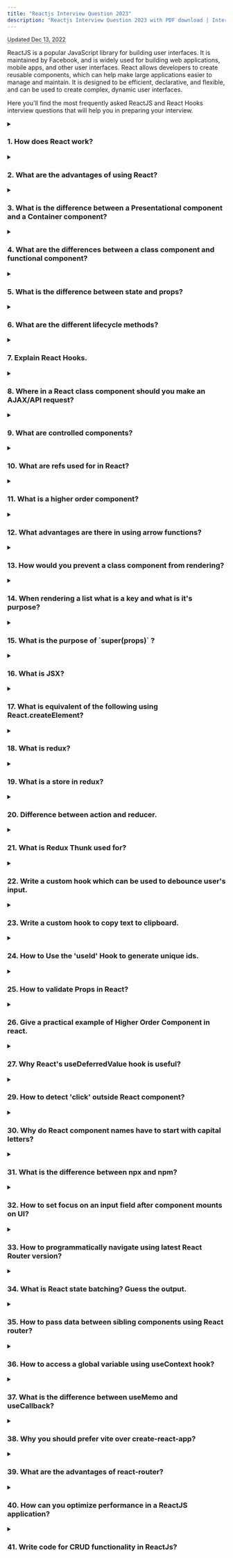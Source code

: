 ```yaml
---
title: "Reactjs Interview Question 2023"
description: "Reactjs Interview Question 2023 with PDF download | Interview Questions for Reactjs and Redux"
---
```


<span style=" font-size: 0.8rem; border-bottom: 1px solid grey;"> Updated Dec 13, 2022 </span>

ReactJS is a popular JavaScript library for building user interfaces. It is maintained by Facebook, and is widely used for building web applications, mobile apps, and other user interfaces. React allows developers to create reusable components, which can help make large applications easier to manage and maintain. It is designed to be efficient, declarative, and flexible, and can be used to create complex, dynamic user interfaces.

Here you'll find the most frequently asked ReactJS and React Hooks interview questions that will help you in preparing your interview.

<details>
<summary>
    <h3>1. How does React work?</h3>
</summary>

React creates a virtual DOM. When the state changes in a component it first runs a "diffing" algorithm, which identifies what has changed in the virtual DOM. The second step is reconciliation, where it updates the DOM with the results of diff.

</details>

<details>
<summary>
    <h3>2. What are the advantages of using React?</h3>
</summary>

- It is easy to know how a component is rendered, you just need to look at the render function.
- JSX makes it easy to read the code of your components. It is also really easy to see the layout, or how components are plugged/combined.
- You can render React on the server side. This improves SEO and performance.
- It is easy to test.
- You can use React with any framework you wish as it is only a view layer.

</details>

<details>
<summary>
    <h3>3. What is the difference between a Presentational component and a Container component?</h3>
</summary>

Presentational components are concerned with how things look. They generally receive data and callbacks exclusively via props. These components rarely have their own state, but when they do it generally concerns UI state, as opposed to data state.

When your component just receives props and renders them to the page, this is a `stateless component`, for which a pure function can be used. These are also called dumb components or presentational components.

Container components are more concerned with how things work. These components provide the data and behavior to presentational or other container components. They define actions and provide these as callbacks to the presentational components. They are also often stateful as they serve as data sources.

</details>

<details>
<summary>
    <h3>4. What are the differences between a class component and functional component?</h3>
</summary>

- The class component uses ES6 class syntax, and it extends React components with a render method that returns React elements.

- Functional components with hooks are purely JavaScript functions that also return React elements. Before the introduction of hooks, functional components were stateless.

</details>

<details>
<summary>
    <h3>5. What is the difference between state and props?</h3>
</summary>

State is a data structure that starts with a default value when a Component mounts. It may be mutated across time, mostly as a result of user events.

Props (short for properties) are a Component's configuration. They are received from above and immutable as far as the Component receiving them is concerned. A Component cannot change its props, but it is responsible for putting together the props of its child Components. Callback functions can also be passed in as props.

</details>

<details>
<summary>
    <h3>6. What are the different lifecycle methods?</h3>
</summary>

- `componentWillMount` (deprecated) - this is most commonly used for App configuration in your root component.
- `componentDidMount` - here you want to do all the setup you couldn’t do without a DOM, and start getting all the data you need. Also if you want to set up eventListeners etc. this lifecycle hook is a good place to do that.
- `componentWillReceiveProps` (deprecated) - this lifecyclye acts on particular prop changes to trigger state transitions.
- `shouldComponentUpdate` - if you’re worried about wasted renders shouldComponentUpdate is a great place to improve performance as it allows you to prevent a rerender if component receives new prop. shouldComponentUpdate should always return a boolean and based on what this is will determine if the component is rerendered or not.
- `componentWillUpdate` (deprecated) - rarely used. It can be used instead of componentWillReceiveProps on a component that also has shouldComponentUpdate (but no access to previous props).
- `componentDidUpdate` - also commonly used to update the DOM in response to prop or state changes.
- `componentWillUnmount` - enables you can cancel any outgoing network requests, or remove all event listeners associated with the component.

</details>

<details>
<summary>
    <h3>7. Explain React Hooks.</h3>
</summary>

Hooks let you use more of React’s features without having to use classes. The first hook that you will most likely encounter is useState. useState is a Hook that lets you add React state to function components. It returns an array with a getter and a setter.

The syntax looks like

```jsx
const [count, setCount] = React.useState(0);

<button onClick={() => setCount(count + 1)}>Increase Count</button>;
```

The equivalent when using a class component would be.

```jsx
this.state = {
  count: 0,
};

<button onClick={() => this.setState({ count: this.state.count + 1 })}>
  Increase Count
</button>;
```

The next hook you will most likely encounter is useEffect. The Effect Hook lets you perform side effects in function components. By passing an empty array as the second argument to useEffect is equivalent to using componentDidMount. If you pass a value to the array it will only call the useEffect function when the value in the array updates.

```jsx
useEffect(() => {
  // do stuff when the component mounts
}, []);
```

</details>

<details>
<summary>
    <h3>8. Where in a React class component should you make an AJAX/API request?</h3>
</summary>

`componentDidMount` is where an AJAX request should be made in a React component. This method will be executed when the component `mounts` (is added to the DOM) for the first time. This method is only executed once during the component’s life. Importantly, you can’t guarantee the AJAX request will have resolved before the component mounts. If it doesn't, that would mean that you’d be trying to setState on an unmounted component, which would not work. Making your AJAX request in `componentDidMount` will guarantee that there is a component to update.

</details>

<details>
<summary>
    <h3>9. What are controlled components?</h3>
</summary>

In HTML, form elements such as `<input>`, `<textarea>`, and `<select>` typically maintain their own state and update it based on user input. When a user submits a form the values from the mentioned elements are sent with the form. With React it works differently. The component containing the form will keep track of the value of the input in it's state and will re-render the component each time the callback function e.g. onChange is fired as the state will be updated. An input form element whose value is controlled by React in this way is called a `controlled component`.

</details>

<details>
<summary>
    <h3>10. What are refs used for in React?</h3>
</summary>

Refs are used to get reference to a DOM node or an instance of a component in React. Good examples of when to use refs are for managing focus/text selection, triggering imperative animations, or integrating with third-party DOM libraries. You should avoid using string refs and inline ref callbacks. Callback refs are advised by React.

</details>

<details>
<summary>
    <h3>11. What is a higher order component?</h3>
</summary>

A higher-order component is a function that takes a component and returns a new component. HOC's allow you to reuse code, logic and bootstrap abstraction. The most common is probably Redux’s connect function. Beyond simply sharing utility libraries and simple composition, HOCs are the best way to share behavior between React Components. If you find yourself writing a lot of code in different places that does the same thing, you may be able to refactor that code into a reusable HOC.

</details>

<details>
<summary>
    <h3>12. What advantages are there in using arrow functions?</h3>
</summary>

- Scope safety: Until arrow functions, every new function defined its own this value (a new object in the case of a constructor, undefined in strict mode function calls, the base object if the function is called as an "object method", etc.). An arrow function does not create its own this, the this value of the enclosing execution context is used.
- Compactness: Arrow functions are easier to read and write.
- Clarity: When almost everything is an arrow function, any regular function immediately sticks out for defining the scope. A developer can always look up the next-higher function statement to see what the Object is.
</details>

<details>
<summary>
    <h3>13. How would you prevent a class component from rendering?</h3>
</summary>

Returning null from a component's render method means nothing will be displayed, but it does not affect the firing of the component's lifecycle methods.

If the amount of times the component re-renders is an issue, there are two options available. Manually implementing a check in the `shouldComponentUpdate` lifecycle method hook.

```jsx
shouldComponentUpdate(nextProps, nextState){
  const allowRender = true;
  // Do some check here and assign decicison to allowRender
  return allowRender
}
```

Or using React.PureComponent instead of React.Component React.PureComponent implements shouldComponentUpdate() with a shallow prop and state comparison. This enables you to avoid re-rendering the component with the same props and state.

</details>

<details>
<summary>
    <h3>14. When rendering a list what is a key and what is it's purpose?</h3>
</summary>

Keys help React identify which items have changed, are added, or are removed. Keys should be given to the elements inside the array to give the elements a stable identity. The best way to pick a key is to use a string that uniquely identifies a list item among its siblings. Most often you would use IDs from your data as keys. When you don't have stable IDs for rendered items, you may use the item index as a key as a last resort. It is not recommend to use indexes for keys if the items can reorder, as that would be slow.

</details>

<details>
<summary>
    <h3>15. What is the purpose of `super(props)` ?</h3>
</summary>

A child class constructor cannot make use of this until `super()` has been called. Also, ES2015 class constructors have to call `super()` if they are subclasses. The reason for passing props to `super()` is to enable you to access `this.props` in the constructor.

</details>

<details>
<summary>
    <h3>16. What is JSX?</h3>
</summary>

- JSX is a syntax extension to JavaScript and comes with the full power of JavaScript. JSX produces React `elements`.
- You can embed any JavaScript expression in JSX by wrapping it in curly braces. After compilation, JSX expressions become regular JavaScript objects.
- This means that you can use JSX inside of `if` statements and `for loops`, assign it to variables, accept it as arguments, and return it from functions.

</details>

<details>
<summary>
    <h3>17. What is equivalent of the following using React.createElement?</h3>
</summary>

```jsx
const element = <h1 className="greeting">Hello, world!</h1>;
```

```jsx
const element = React.createElement(
  "h1",
  { className: "greeting" },
  "Hello, world!"
);
```

</details>

<details>
<summary>
    <h3>18. What is redux?</h3>
</summary>

- The basic idea of redux is that the entire application state is kept in a single store. The store is simply a javascript object.
- The only way to change the state is by sending actions from your application and then writing reducers for these actions that modify the state.
- The entire state transition is kept inside reducers and should not have any `side-effects`.

</details>

<details>
<summary>
    <h3>19. What is a store in redux?</h3>
</summary>

The store is a javascript object that holds application state. Along with this it also has the following responsibilities:

- Allows access to state via `getState();`.
- Allows state to be updated via `dispatch(action);`.
- Registers listeners via `subscribe(listener);`.
- Handles unregistering of listeners via the function returned by `subscribe(listener)`.

</details>

<details>
<summary>
    <h3>20. Difference between action and reducer.</h3>
</summary>

- Actions are plain javascript objects.
- They must have a type indicating the type of action being performed.
- In essence, actions are payloads of information that send data from your application to your store.

A reducer is simply a pure function that takes the previous state and an action, and returns the next state.

</details>

<details>
<summary>
    <h3>21. What is Redux Thunk used for?</h3>
</summary>

- Redux thunk is middleware that allows you to write action creators that return a function instead of an action.
- The thunk can then be used to delay the dispatch of an action if a certain condition is met. This allows you to handle the asynchronous dispatching of actions.

</details>

<details>
<summary>
    <h3>22. Write a custom hook which can be used to debounce user's input.</h3>
</summary>

```jsx
//hook
const useDebounce = (value, delay) => {
  const [debouncedValue, setDebouncedValue] = useState(value);

  useEffect(() => {
    const timeout = setTimeout(() => {
      setDebouncedValue(value);
    }, delay);

    return () => {
      clearTimeout(timeout);
    };
  }, [value]);

  return debouncedValue;
};

//example
const Counter = () => {
  const [value, setValue] = useState(0);
  const lastValue = useDebounce(value, 1000);

  return (
    <div>
      <p>
        Current Value: {value} | Debounced Value: {lastValue}
      </p>
      <button onClick={() => setValue(value + 1)}>Increment</button>
    </div>
  );
};
```

</details>

<details>
<summary>
    <h3>23. Write a custom hook to copy text to clipboard.</h3>
</summary>

```jsx
// hook
function useCopyToClipboard(content) {
  const [isCopied, setIsCopied] = useState(false);

  const copy = useCallback(() => {
    navigator.clipboard
      .writeText(content)
      .then(() => setIsCopied(true))
      .then(() => setTimeout(() => setIsCopied(false), 1250))
      .catch((err) => alert(err));
  }, [content]);
  return [isCopied, copy];
}

// usage
export default function App() {
  const [isCopied, copy] = useCopyToClipboard("Text to copy!");
  return <button onClick={copy}>{isCopied ? "Copied!" : "Copy"}</button>;
}
```

</details>

<details>
<summary>
    <h3>24. How to Use the 'useId' Hook to generate unique ids.</h3>
</summary>

- useId does not take any parameters.

- useId returns a unique ID string associated with this particular useId call in this particular component.

```jsx
//usage
import { useId } from "react";

const App = () => {
  const id = useId();

  return (
    <form>
      <label htmlFor={`email-${id}`}>Email</label>
      <input type="text" id={`email-${id}`} name="email" />

      <label htmlFor={`password-${id}`}>Password</label>
      <input type="password" id={`password-${id}`} name="password" />
    </form>
  );
};

// 🔴 Bad Practise - Don't use for key
const id = useId();

return posts.map((post) => <article key={id}>...</article>);
```

</details>

<details>
<summary>
    <h3>25. How to validate Props in React?</h3>
</summary>

- We can use 'prop-types' package

- Earlier, till React v15.5 this was there as part of React iteslf

```jsx
import PropTypes from "prop-types";

function MyComponent({ name }) {
  return <div>Hello, {name}</div>;
}

MyComponent.propTypes = {
  name: PropTypes.string,
};

export default MyComponent;
```

</details>

<details>
<summary>
    <h3>26. Give a practical example of Higher Order Component in react.</h3>
</summary>

- Show a loader while a component waits for data

```jsx
//HOC
function WithLoading(Component) {
  return function WihLoadingComponent({ isLoading, ...props }) {
    if (!isLoading) return <Component {...props} />;
    return <p>Please wait, fetching your data in no time...</p>;
  };
}
export default WithLoading;

//usage
import UserListComponent from "./UserListComponent.js"; //importing component
import WithLoading from "./withLoading.js"; //importing HOC
const ListWithLoading = WithLoading(UserListComponent); //connect component with HOC

const App = () => {
  const [loading, setLoading] = useState(true);
  const [users, setUsers] = useState([]);
  useEffect(() => {
    //fetch data
    const dataFromApi = ["this is coming from API call", "don't show loader"];
    //at this time loader will be shown in the UI using HOC
    //data fetched successfully
    setUsers([...dataFromApi]);
    setLoading(false);
  }, []);

  return <ListWithLoading isLoading={loading} users={users} />;
};
```

</details>

<details>
<summary>
    <h3>27. Why React's useDeferredValue hook is useful?</h3>
</summary>

- 'useDeferredValue' is a React Hook that lets you defer updating a part of the UI.

- Basically it let you perform the debouncing technique with lesser code.

```jsx
//usage
import { useState, useDeferredValue } from "react";
//userList component takes searchText to fetch user's list
import UserList from "./UserList.js";

export default function App() {
  const [searchText, setSearchText] = useState("");
  //pass searchText as default visible value in useDeferredValue
  const deferredQuery = useDeferredValue(searchText);

  return (
    <>
      <label>
        Search user:
        <input
          value={searchText}
          onChange={(e) => setSearchText(e.target.value)}
        />
      </label>
      <div>
        <UserList searchText={deferredQuery} />
      </div>
    </>
  );
}
```

</details>

<details>
<summary>
    <h3>29. How to detect 'click' outside React component?</h3>
</summary>

```jsx
export default function OutsideAlerter() {
  const clickMeDivRef = useRef(null);

  useEffect(() => {
    const handleClickOutside = (event) => {
      if (!ref?.current?.contains(event.target)) {
        alert("You clicked outside of me!");
      }
    };

    // Bind the event listener
    document.addEventListener("mousedown", handleClickOutside);

    return () => {
      // Unbind the event listener on clean up
      document.removeEventListener("mousedown", handleClickOutside);
    };
  }, [clickMeDivRef]);

  return <div ref={clickMeDivRef}>Clicked me?</div>;
}
```

</details>

<details>
<summary>
    <h3>30. Why do React component names have to start with capital letters?</h3>
</summary>

In JSX, lowercase tag names are considered to be HTML tags. However, lowercase tag names with a dot (property accessor) aren't.

- `<person />` compiles to React.createElement('person') (html tag)
- `<Person />` compiles to React.createElement(Person)
- `<obj.person />` compiles to React.createElement(obj.person)

```jsx
// Wrong! This is a component and should be in uppercase.
function person(props) {
  // Correct! This usage of <div> is correct because div is a valid element.
  return <div>{props.isLearning ? "Great!" : "Call Mom!"}</div>;
}

function App() {
  // Wrong! React thinks <person /> is a HTML tag because it's not capitalized.
  return <person isLearning={true} />;
}

// Correct! This is a component and should be capitalized
function Person(props) {
  // Correct! This usage of <div> is correct because div is a valid element.
  return <div>{props.isLearning ? "Great!" : "Call Mom!"}</div>;
}

function App() {
  // Correct! React knows <Person /> is a component because it's capitalized.
  return <Person isLearning={true} />;
}
```

</details>

<details>
<summary>
    <h3>31. What is the difference between npx and npm?</h3>
</summary>

- NPM is a package manager and can be used to install node.js packages.
- NPX is a tool to execute node.js packages.

It doesn't matter whether you installed that package globally or locally. NPX will temporarily install it and run it. NPM also can run packages if you configure a package.json file.

So if you want to check/run a node package quickly without installing it - use NPX.

'create-react-app' is a npm package that is expected to be run only once in a project's lifecycle. Hence, it is preferred to use npx to install and run it in a single step.

```bash
> npx create-react-app codinn
```

```bash
npM - Manager
```

```bash
npX - Execute
```

</details>

<details>
<summary>
    <h3>32. How to set focus on an input field after component mounts on UI?</h3>
</summary>

```jsx
import React, { useEffect, useRef } from "react";

const SearchPage = () => {
  const textInput = useRef(null);

  useEffect(() => {
    textInput.current.focus();
  }, []);

  return (
    <div>
      <input ref={textInput} type="text" />
    </div>
  );
};
```

</details>

<details>
<summary>
    <h3>33. How to programmatically navigate using latest React Router version?</h3>
</summary>

```jsx
//old - v5
import { useHistory } from "react-router-dom";

function HomeButton() {
  let history = useHistory();
  history.push('/some/path') here
};

//new - v6+
import { useNavigate } from "react-router-dom";

function SignupForm() {
  let navigate = useNavigate();

  async function handleSubmit(event) {
    event.preventDefault();
    await submitForm(event.target);
    navigate("../success", { replace: true });
  }

  return <form onSubmit={handleSubmit}>{/* ... */}</form>;
}

//or
import { redirect } from "react-router-dom";

const loader = async () => {
  const user = await getUser();
  if (!user) {
    return redirect("/login");
  }
};
```

</details>

<details>
<summary>
    <h3>34. What is React state batching? Guess the output.</h3>
</summary>

Given Snippet

```jsx
export default function Counter() {
  const [number, setNumber] = useState(0);

  return (
    <>
      <h1>{number}</h1>
      <button
        onClick={() => {
          setNumber(number + 1);
          setNumber(number + 1);
          setNumber(number + 1);
        }}
      >
        +3
      </button>
    </>
  );
}
```

Output

- on click of '+3' -> prints '1'
- or update state only once because of state batching concept

Why?

This lets you update multiple state variables without triggering too many re-renders.

But if you want to update anyways? That is - it need to print 3 on click of '+3'.

Pass the callback method to `setNumber`.

```js
setNumber((n) => n + 1);
```

```jsx
return (
  <>
    <h1>{number}</h1>
    <button
      onClick={() => {
        setNumber((n) => n + 1);
        setNumber((n) => n + 1);
        setNumber((n) => n + 1);
      }}
    >
      +3
    </button>
  </>
);
```

</details>

<details>
<summary>
    <h3>35. How to pass data between sibling components using React router?</h3>
</summary>

Passing data between sibling components of React is possible using React Router `useParams` hook.

Parent component (usually App.js to define routes)

```jsx
<Route path="/user/:id" element={<User />} />
```

```jsx
import { useParams } from "react-router-dom";

const User = () => {
  let { id } = useParams();

  useEffect(() => {
    console.log(`/user/${id}`);
  }, []);

  // .....
};
```

</details>

<details>
<summary>
    <h3>36. How to access a global variable using useContext hook?</h3>
</summary>

```jsx
//1. create context
const GlobalLanguageContext = React.createContext(null);

const App = () => {
  const contextValue = { language: "EN" };

  return (
    //2. connect with all the child components under Provider
    //One time Config - Here in Provider's value prop you can pass
    //the value of your context global variable
    <GlobalLanguageContext.Provider value={contextValue}>
      <Child />
    </GlobalLanguageContext.Provider>
  );
};

const Child = () => {
  //3. use variable
  const { language } = React.useContext(GlobalLanguageContext);
  return <div>Application Language: {language}</div>;
};
```

</details>

<details>
<summary>
    <h3>37.  What is the difference between useMemo and useCallback?</h3>
</summary>

- useCallback gives you referential equality between renders for functions. And useMemo gives you referential equality between renders for values.
- useCallback and useMemo both expect a function and an array of dependencies. The difference is that useCallback returns its function when the dependencies change while useMemo calls its function and returns the result.
- useCallback returns its function uncalled so you can call it later, while useMemo calls its function and returns the result

</details>

 <details>
<summary>
    <h3>38. Why you should prefer vite over create-react-app?</h3>
</summary>

- Create React App (CRA) has long been the go-to tool for most developers to scaffold React projects and set up a dev server. It offers a modern build setup with no configuration.
- But, we see increased development and build time when the project size increases. This slow feedback loop affects developer's productivity and happiness.
- To address these issues, there is a new front-end tooling in the ecosystem: `Vite`.
- Unlike CRA, Vite does not build your entire application before serving, instead, it builds the application on demand. It also leverages the power of native ES modules, esbuild, and Rollup to improve development and build time.
- Vite is a next-generation, front-end tool that focuses on speed and performance.
- Vite is a development server that provides rich feature enhancements over native ES modules: fast Hot Module Replacement (HMR), pre-bundling, support for typescript, jsx, and dynamic import.
- A build command that bundles your code with Rollup, pre-configured to output optimized static assets for production.

</details>

<details>
<summary>
    <h3>39. What are the advantages of react-router?</h3>
</summary>

- The major advantage of `react-router` is that the page does not have to be refreshed when a link to another page is clicked.
- It also allows us to use browser's `history` feature while preserving the right application view.
- Better user experience, animations and transitions can be easily implemented when switching between different components.
- React Router uses `dynamic routing` to ensure that routing is achieved as it is requested by the user. This also means that all the required components are also rendered without any flashes of white screen or page reload.
- The main components of `react-router` are: `BrowserRouter`, `Routes`, `Route`, `Link`.

</details>

<details>
<summary>
    <h3>40. How can you optimize performance in a ReactJS application?</h3>
</summary>

- One way is to use the shouldComponentUpdate lifecycle method to prevent unnecessary re-renders of a component.
- Another way is to use the PureComponent class, which implements shouldComponentUpdate with a shallow comparison of props and state.
- Additionally, using the React.memo higher-order component can optimize the performance of functional components.

</details>

<details>
<summary>
    <h3>41. Write code for CRUD functionality in ReactJs?</h3>
</summary>

To implement CRUD (create, read, update, delete) functionality in a React application using hooks, you can use the useState hook to manage the state of your application and the useEffect hook to handle side effects, such as making API calls to a server to create, read, update, or delete data.

Here is an example of how you might implement CRUD functionality in a React component using hooks:

```jsx
import React, { useState, useEffect } from "react";

function App() {
  // useState hook to manage the state of our items
  const [items, setItems] = useState([]);

  // useEffect hook to fetch the items from an API
  useEffect(() => {
    fetch("https://my-api.com/items")
      .then((response) => response.json())
      .then((data) => setItems(data));
  }, []);

  // helper function to add a new item
  const addItem = (name) => {
    const newItem = { name };
    setItems([...items, newItem]);
  };

  // helper function to update an item
  const updateItem = (index, name) => {
    const updatedItems = [...items];
    updatedItems[index] = { name };
    setItems(updatedItems);
  };

  // helper function to delete an item
  const deleteItem = (index) => {
    const updatedItems = [...items];
    updatedItems.splice(index, 1);
    setItems(updatedItems);
  };

  // render the items in a list
  return (
    <ul>
      {items.map((item, index) => (
        <li key={index}>
          {item.name}
          <button onClick={() => updateItem(index, "updated name")}>
            Update
          </button>
          <button onClick={() => deleteItem(index)}>Delete</button>
        </li>
      ))}
      <button onClick={() => addItem("new item")}>Add item</button>
    </ul>
  );
}
```

</details>
